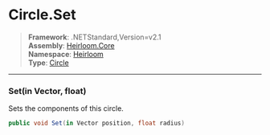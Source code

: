 # Circle.Set

> **Framework**: .NETStandard,Version=v2.1  
> **Assembly**: [Heirloom.Core][0]  
> **Namespace**: [Heirloom][0]  
> **Type**: [Circle][1]

--------------------------------------------------------------------------------

### Set(in Vector, float)

Sets the components of this circle.

```cs
public void Set(in Vector position, float radius)
```

[0]: ../Heirloom.Core.md
[1]: Heirloom.Circle.md
